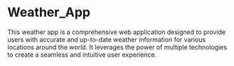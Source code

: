 # Weather_App
This weather app is a comprehensive web application designed to provide users with accurate and up-to-date weather information for various locations around the world. It leverages the power of multiple technologies to create a seamless and intuitive user experience.

